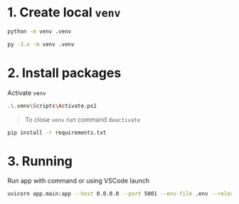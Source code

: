 # 1. Create local `venv`
```sh
python -m venv .venv
```
```sh
py -3.x -m venv .venv
```

# 2. Install packages
Activate `venv`
```sh
.\.venv\Scripts\Activate.ps1
```
> To close `venv` run command `deactivate`
```sh
pip install -r requirements.txt
```

# 3. Running
Run app with command or using VSCode launch
```sh
uvicorn app.main:app --host 0.0.0.0 --port 5001 --env-file .env --reload
```
